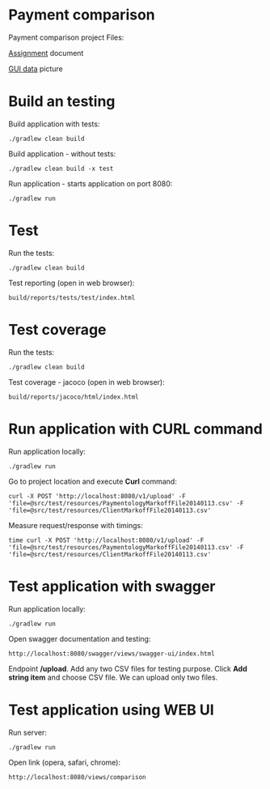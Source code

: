 # Payment comparison 
Payment comparison project
Files:

[Assignment](Welcome%20To%20Paymentology.pdf) document

[GUI data](mockup_Transaction%20Compare.png) picture

# Build an testing

Build application with tests:

```asciidoc
./gradlew clean build
```

Build application - without tests:

```asciidoc
./gradlew clean build -x test
```

Run application - starts application on port 8080:
```asciidoc
./gradlew run
```

# Test

Run the tests:
```asciidoc
./gradlew clean build
```

Test reporting (open in web browser):
```asciidoc
build/reports/tests/test/index.html
```

# Test coverage

Run the tests:
```asciidoc
./gradlew clean build
```

Test coverage - jacoco (open in web browser):
```asciidoc
build/reports/jacoco/html/index.html
```

# Run application with CURL command

Run application locally:
```asciidoc
./gradlew run
```

Go to project location and execute **Curl** command:
```asciidoc
curl -X POST 'http://localhost:8080/v1/upload' -F 'file=@src/test/resources/PaymentologyMarkoffFile20140113.csv' -F 'file=@src/test/resources/ClientMarkoffFile20140113.csv'
```

Measure request/response with timings:
```asciidoc
time curl -X POST 'http://localhost:8080/v1/upload' -F 'file=@src/test/resources/PaymentologyMarkoffFile20140113.csv' -F 'file=@src/test/resources/ClientMarkoffFile20140113.csv'
```

# Test application with swagger

Run application locally:
```asciidoc
./gradlew run
```
Open swagger documentation and testing:

```asciidoc
http://localhost:8080/swagger/views/swagger-ui/index.html
```
Endpoint **/upload**. Add any two CSV files for testing purpose.
Click **Add string item** and choose CSV file.
We can upload only two files.

# Test application using WEB UI

Run server:
```asciidoc
./gradlew run
```

Open link (opera, safari, chrome):
```asciidoc
http://localhost:8080/views/comparison
```